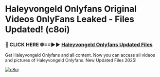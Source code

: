 # Haleyvongeld Onlyfans Original Videos 0nlyFans Leaked - Files Updated! (c8oi)

<h3>🔴 CLICK HERE 🌐==►► <a href="https://tinyurl.com/ehrbuxhb" rel="nofollow">Haleyvongeld Onlyfans Updated Files</a></h3>

Get Haleyvongeld Onlyfans and all content. Now you can access all videos and pictures of Haleyvongeld Onlyfans. New Updated Files 2025!

[![c8oi](https://i.imgur.com/lVYEuWS.gif)](https://tinyurl.com/ehrbuxhb)
